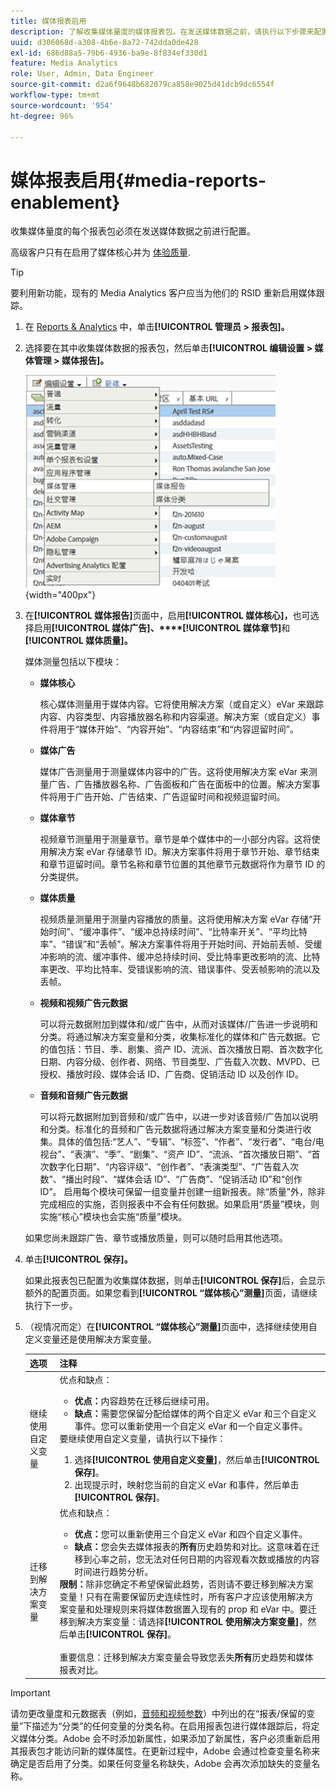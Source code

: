 ```yaml
---
title: 媒体报表启用
description: 了解收集媒体量度的媒体报表包。在发送媒体数据之前，请执行以下步骤来配置媒体报表。
uuid: d306068d-a308-4b6e-8a72-742dda0de428
exl-id: 686d88a5-79b6-4936-ba9e-8f834ef330d1
feature: Media Analytics
role: User, Admin, Data Engineer
source-git-commit: d2a6f9648b682079ca858e9025d41dcb9dc6554f
workflow-type: tm+mt
source-wordcount: '954'
ht-degree: 96%

---
```


# 媒体报表启用{#media-reports-enablement}

收集媒体量度的每个报表包必须在发送媒体数据之前进行配置。

高级客户只有在启用了媒体核心并为 [体验质量](https://experienceleague.adobe.com/docs/media-analytics/using/sdk-implement/track-qos/track-qos-overview.html?lang=en).

>[!TIP]
>
>要利用新功能，现有的 Media Analytics 客户应当为他们的 RSID 重新启用媒体跟踪。

1. 在 [Reports &amp; Analytics](https://my.omniture.com/login/) 中，单击&#x200B;**[!UICONTROL 管理员 > 报表包]。**
1. 选择要在其中收集媒体数据的报表包，然后单击&#x200B;**[!UICONTROL 编辑设置 > 媒体管理 > 媒体报告]。**

   ![](assets/media-reporting.png){width=&quot;400px&quot;}

1. 在&#x200B;**[!UICONTROL 媒体报告]**&#x200B;页面中，启用&#x200B;**[!UICONTROL 媒体核心]，**&#x200B;也可选择启用&#x200B;**[!UICONTROL 媒体广告]、****[!UICONTROL 媒体章节]**&#x200B;和&#x200B;**[!UICONTROL 媒体质量]。**

   媒体测量包括以下模块：

   * **媒体核心**

      核心媒体测量用于媒体内容。它将使用解决方案（或自定义）eVar 来跟踪内容、内容类型、内容播放器名称和内容渠道。解决方案（或自定义）事件将用于“媒体开始”、“内容开始”、“内容结束”和“内容逗留时间”。

   * **媒体广告**

      媒体广告测量用于测量媒体内容中的广告。这将使用解决方案 eVar 来测量广告、广告播放器名称、广告面板和广告在面板中的位置。解决方案事件将用于广告开始、广告结束、广告逗留时间和视频逗留时间。

   * **媒体章节**

      视频章节测量用于测量章节。章节是单个媒体中的一小部分内容。这将使用解决方案 eVar 存储章节 ID。解决方案事件将用于章节开始、章节结束和章节逗留时间。章节名称和章节位置的其他章节元数据将作为章节 ID 的分类提供。

   * **媒体质量**

      视频质量测量用于测量内容播放的质量。这将使用解决方案 eVar 存储“开始时间”、“缓冲事件”、“缓冲总持续时间”、“比特率开关”、“平均比特率”、“错误”和“丢帧”。解决方案事件将用于开始时间、开始前丢帧、受缓冲影响的流、缓冲事件、缓冲总持续时间、受比特率更改影响的流、比特率更改、平均比特率、受错误影响的流、错误事件、受丢帧影响的流以及丢帧。

   * **视频和视频广告元数据**

      可以将元数据附加到媒体和/或广告中，从而对该媒体/广告进一步说明和分类。将通过解决方案变量和分类，收集标准化的媒体和广告元数据。它的值包括：节目、季、剧集、资产 ID、流派、首次播放日期、首次数字化日期、内容分级、创作者、网络、节目类型、广告载入次数、MVPD、已授权、播放时段、媒体会话 ID、广告商、促销活动 ID 以及创作 ID。

   * **音频和音频广告元数据**

      可以将元数据附加到音频和/或广告中，以进一步对该音频/广告加以说明和分类。标准化的音频和广告元数据将通过解决方案变量和分类进行收集。具体的值包括:“艺人”、“专辑”、“标签”、“作者”、“发行者”、“电台/电视台”、“表演”、“季”、“剧集”、“资产 ID”、“流派、“首次播放日期”、“首次数字化日期”、“内容评级”、“创作者”、“表演类型”、“广告载入次数”、“播出时段”、“媒体会话 ID”、“广告商”、“促销活动 ID”和“创作 ID”。
   启用每个模块可保留一组变量并创建一组新报表。除“质量”外，除非完成相应的实施，否则报表中不会有任何数据。如果启用“质量”模块，则实施“核心”模块也会实施“质量”模块。

   如果您尚未跟踪广告、章节或播放质量，则可以随时启用其他选项。

1. 单击&#x200B;**[!UICONTROL 保存]。**

   如果此报表包已配置为收集媒体数据，则单击&#x200B;**[!UICONTROL 保存]**&#x200B;后，会显示额外的配置页面。如果您看到&#x200B;**[!UICONTROL “媒体核心”测量]**&#x200B;页面，请继续执行下一步。

1. （视情况而定）在&#x200B;**[!UICONTROL “媒体核心”测量]**&#x200B;页面中，选择继续使用自定义变量还是使用解决方案变量。

   | 选项 | 注释 |
   | --- | --- |
   | 继续使用自定义变量 | 优点和缺点：<ul> <li> **优点：**&#x200B;内容趋势在迁移后继续可用。 </li> <li> **缺点：**&#x200B;需要您保留分配给媒体的两个自定义 eVar 和三个自定义事件。您可以重新使用一个自定义 eVar 和一个自定义事件。 </li> </ul> 要继续使用自定义变量，请执行以下操作： <ol> <li>选择&#x200B;**[!UICONTROL 使用自定义变量]**，然后单击&#x200B;**[!UICONTROL 保存]**。 </li> <li>出现提示时，映射您当前的自定义 eVar 和事件，然后单击&#x200B;**[!UICONTROL 保存]**。 </li> </ol> |
   | 迁移到解决方案变量 | 优点和缺点：<ul> <li> **优点：**&#x200B;您可以重新使用三个自定义 eVar 和四个自定义事件。 </li> <li> **缺点：**&#x200B;您会失去媒体报表的&#x200B;**所有**&#x200B;历史趋势和对比。这意味着在迁移到心率之前，您无法对任何日期的内容观看次数或播放的内容时间进行趋势分析。 </li> </ul> **限制：**&#x200B;除非您确定不希望保留此趋势，否则请不要迁移到解决方案变量！只有在需要保留历史连续性时，所有客户才应该使用解决方案变量和处理规则来将媒体数据置入现有的 prop 和 eVar 中。要迁移到解决方案变量：请选择&#x200B;**[!UICONTROL 使用解决方案变量]**，然后单击&#x200B;**[!UICONTROL 保存]**。<br><br>重要信息：迁移到解决方案变量会导致您丢失&#x200B;**所有**&#x200B;历史趋势和媒体报表对比。 |

>[!IMPORTANT]
>
>请勿更改量度和元数据表（例如，[音频和视频参数](/help/metrics-and-metadata/audio-video-parameters.md)）中列出的在“报表/保留的变量”下描述为“分类”的任何变量的分类名称。在启用报表包进行媒体跟踪后，将定义媒体分类。Adobe 会不时添加新属性，如果添加了新属性，客户必须重新启用其报表包才能访问新的媒体属性。在更新过程中，Adobe 会通过检查变量名称来确定是否启用了分类。如果任何变量名称缺失，Adobe 会再次添加缺失的变量名称。
